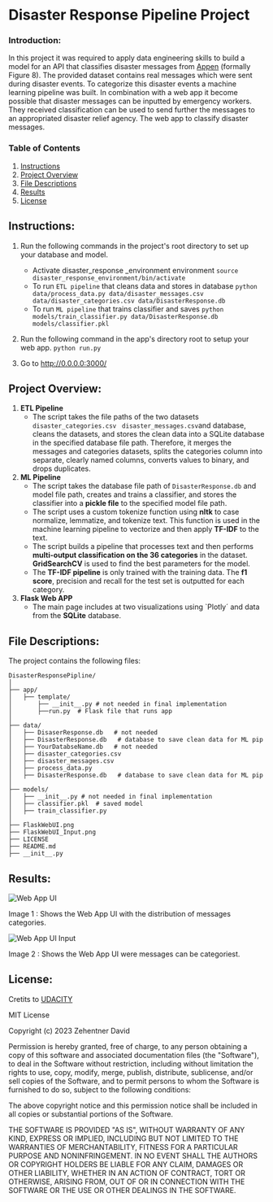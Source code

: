 # Disaster Response Pipeline Project

### Introduction:
In this project it was required to apply data engineering skills to build a model for an API that classifies disaster messages from [Appen]( https://appen.com/#customers) (formally Figure 8). The provided dataset contains real messages which were sent during disaster events. To categorize this disaster events a machine learning pipeline was built. In combination with a web app it become possible that disaster messages can be inputted by emergency workers. They received classification can be used to send further the messages to an appropriated disaster relief agency. 
The web app to classify disaster messages.
### Table of Contents

1. [Instructions](#instructions)
2. [Project Overview](#overview)
3. [File Descriptions](#files)
4. [Results](#results)
5. [License](#license) 

## Instructions: <a name="instructions"></a>
1. Run the following commands in the project's root directory to set up your database and model.
    - Activate disaster_response _environment environment
        `source disaster_response_environment/bin/activate`
    - To run ` ETL pipeline ` that cleans data and stores in database
        `python data/process_data.py data/disaster_messages.csv data/disaster_categories.csv data/DisasterResponse.db`
    - To run ` ML pipeline ` that trains classifier and saves
        `python models/train_classifier.py data/DisasterResponse.db models/classifier.pkl`

2. Run the following command in the app's directory root to setup your web app.
    `python run.py`

3. Go to http://0.0.0.0:3000/

## Project Overview: <a name="overview"></a>
1.	**ETL Pipeline**
    - The script takes the file paths of the two datasets ` disaster_categories.csv` ` disaster_messages.csv`and database, cleans the datasets, and stores the clean data into a SQLite database in the specified database file path. Therefore, it merges the messages and categories datasets, splits the categories column into separate, clearly named columns, converts values to binary, and drops duplicates. 
2.	**ML Pipeline**
    - The script takes the database file path of  `DisasterResponse.db` and model file path, creates and trains a classifier, and stores the classifier into a **pickle file** to the specified model file path. 
     - The script uses a custom tokenize function using **nltk** to case normalize, lemmatize, and tokenize text. This function is used in the machine learning pipeline to vectorize and then apply **TF-IDF** to the text.
    - The script builds a pipeline that processes text and then performs **multi-output classification on the 36 categories** in the dataset. **GridSearchCV** is used to find the best parameters for the model.
    - The **TF-IDF pipeline** is only trained with the training data. The **f1 score**, precision and recall for the test set is outputted for each category.
3.	**Flask Web APP**
    - The main page includes at two visualizations using `Plotly´ and data from the **SQLite** database.

## File Descriptions: <a name="files"></a>
The project contains the following files:

```
DisasterResponsePipline/
│
├── app/
│   ├── template/
│       ├── __init__.py # not needed in final implementation
│       ├──run.py  # Flask file that runs app
│
├── data/
│   ├── DisaserResponse.db   # not needed
│   ├── DisasterResponse.db   # database to save clean data for ML pip
│   ├── YourDatabseName.db   # not needed
│   ├── disaster_categories.csv  
│   ├── disaster_messages.csv  
│   ├── process_data.py
│   ├── DisasterResponse.db   # database to save clean data for ML pip
│
├── models/
│   ├── __init__.py # not needed in final implementation
│   ├── classifier.pkl  # saved model
│   ├── train_classifier.py
│
├── FlaskWebUI.png
├── FlaskWebUI_Input.png
├── LICENSE
├── README.md
├── __init__.py

```
## Results: <a name="results"></a>
![Web App UI](FlaskWebUI.png " Picture of Web App UI ")

Image 1 : Shows the Web App UI with the distribution of messages categories.

![Web App UI Input](FlaskWebUI_Input.png " Picture of Web App UI Input ")

Image 2 : Shows the Web App UI were messages can be categoriest.

## License: <a name="license"></a>
Cretits to [UDACITY]( https://www.udacity.com/courses/all?gclid=EAIaIQobChMI2s_OnMDp_wIVguZ3Ch2emQwwEAAYASAAEgIWzfD_BwE&utm_campaign=18417257960_c_individuals&utm_keyword=udacity_e&utm_medium=ads_r&utm_source=gsem_brand&utm_term=140358351326) 

MIT License

Copyright (c) 2023 Zehentner David

Permission is hereby granted, free of charge, to any person obtaining a copy
of this software and associated documentation files (the "Software"), to deal
in the Software without restriction, including without limitation the rights
to use, copy, modify, merge, publish, distribute, sublicense, and/or sell
copies of the Software, and to permit persons to whom the Software is
furnished to do so, subject to the following conditions:

The above copyright notice and this permission notice shall be included in all
copies or substantial portions of the Software.

THE SOFTWARE IS PROVIDED "AS IS", WITHOUT WARRANTY OF ANY KIND, EXPRESS OR
IMPLIED, INCLUDING BUT NOT LIMITED TO THE WARRANTIES OF MERCHANTABILITY,
FITNESS FOR A PARTICULAR PURPOSE AND NONINFRINGEMENT. IN NO EVENT SHALL THE
AUTHORS OR COPYRIGHT HOLDERS BE LIABLE FOR ANY CLAIM, DAMAGES OR OTHER
LIABILITY, WHETHER IN AN ACTION OF CONTRACT, TORT OR OTHERWISE, ARISING FROM,
OUT OF OR IN CONNECTION WITH THE SOFTWARE OR THE USE OR OTHER DEALINGS IN THE
SOFTWARE.
